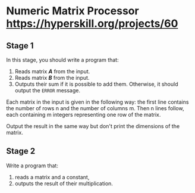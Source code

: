 # Numeric Matrix Processor https://hyperskill.org/projects/60

## Stage 1
In this stage, you should write a program that:

1. Reads matrix ***A*** from the input.
2. Reads matrix ***B*** from the input.
3. Outputs their sum if it is possible to add them. Otherwise, it should output the `ERROR` message.

Each matrix in the input is given in the following way: the first line contains the number of rows n and the number of columns m. Then n lines follow, each containing m integers representing one row of the matrix.

Output the result in the same way but don't print the dimensions of the matrix.

## Stage 2
Write a program that:
1. reads a matrix and a constant,
2. outputs the result of their multiplication.

